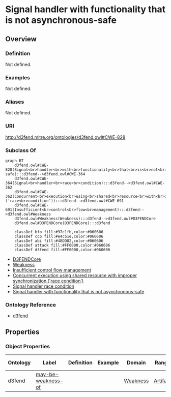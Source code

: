 # Signal handler with functionality that is not asynchronous-safe

## Overview

### Definition
Not defined.

### Examples
Not defined.

### Aliases
Not defined.

### URI
http://d3fend.mitre.org/ontologies/d3fend.owl#CWE-828

### Subclass Of
```mermaid
graph BT
    d3fend.owl#CWE-828(Signal<br>handler<br>with<br>functionality<br>that<br>is<br>not<br>asynchronous-safe):::d3fend-->d3fend.owl#CWE-364
    d3fend.owl#CWE-364(Signal<br>handler<br>race<br>condition):::d3fend-->d3fend.owl#CWE-362
    d3fend.owl#CWE-362(Concurrent<br>execution<br>using<br>shared<br>resource<br>with<br>improper<br>synchronization<br>('race<br>condition')):::d3fend-->d3fend.owl#CWE-691
    d3fend.owl#CWE-691(Insufficient<br>control<br>flow<br>management):::d3fend-->d3fend.owl#Weakness
    d3fend.owl#Weakness(Weakness):::d3fend-->d3fend.owl#D3FENDCore
    d3fend.owl#D3FENDCore(D3FENDCore):::d3fend
    
    classDef bfo fill:#97c1fb,color:#060606
    classDef cco fill:#e4c51e,color:#060606
    classDef abi fill:#48DD82,color:#060606
    classDef attack fill:#FF0000,color:#060606
    classDef d3fend fill:#FF0000,color:#060606
```

- [D3FENDCore](/docs/ontology/reference/model/D3FENDCore/D3FENDCore.md)
- [Weakness](/docs/ontology/reference/model/D3FENDCore/Weakness/Weakness.md)
- [Insufficient control flow management](/docs/ontology/reference/model/D3FENDCore/Weakness/Insufficient%20control%20flow%20management/Insufficient%20control%20flow%20management.md)
- [Concurrent execution using shared resource with improper synchronization ('race condition')](/docs/ontology/reference/model/D3FENDCore/Weakness/Insufficient%20control%20flow%20management/Concurrent%20execution%20using%20shared%20resource%20with%20improper%20synchronization%20%28%27race%20condition%27%29/Concurrent%20execution%20using%20shared%20resource%20with%20improper%20synchronization%20%28%27race%20condition%27%29.md)
- [Signal handler race condition](/docs/ontology/reference/model/D3FENDCore/Weakness/Insufficient%20control%20flow%20management/Concurrent%20execution%20using%20shared%20resource%20with%20improper%20synchronization%20%28%27race%20condition%27%29/Signal%20handler%20race%20condition/Signal%20handler%20race%20condition.md)
- [Signal handler with functionality that is not asynchronous-safe](/docs/ontology/reference/model/D3FENDCore/Weakness/Insufficient%20control%20flow%20management/Concurrent%20execution%20using%20shared%20resource%20with%20improper%20synchronization%20%28%27race%20condition%27%29/Signal%20handler%20race%20condition/Signal%20handler%20with%20functionality%20that%20is%20not%20asynchronous-safe/Signal%20handler%20with%20functionality%20that%20is%20not%20asynchronous-safe.md)


### Ontology Reference
- [d3fend](http://d3fend.mitre.org/ontologies/d3fend.owl#)

## Properties
### Object Properties
| Ontology | Label | Definition | Example | Domain | Range | Inverse Of |
|----------|-------|------------|---------|--------|-------|------------|
| d3fend | [may-be-weakness-of](http://d3fend.mitre.org/ontologies/d3fend.owl#may-be-weakness-of) |  |  | [Weakness](/docs/ontology/reference/model/D3FENDCore/Weakness/Weakness.md) | [Artifact](/docs/ontology/reference/model/D3FENDCore/Artifact/Artifact.md) | [may-have-weakness](http://d3fend.mitre.org/ontologies/d3fend.owl#may-have-weakness) |


